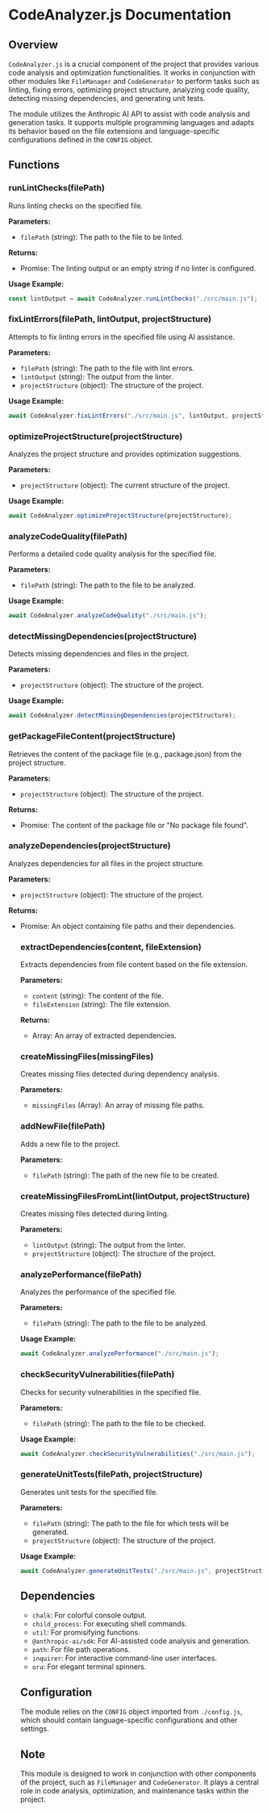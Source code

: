 # CodeAnalyzer.js Documentation

## Overview

`CodeAnalyzer.js` is a crucial component of the project that provides various code analysis and optimization functionalities. It works in conjunction with other modules like `FileManager` and `CodeGenerator` to perform tasks such as linting, fixing errors, optimizing project structure, analyzing code quality, detecting missing dependencies, and generating unit tests.

The module utilizes the Anthropic AI API to assist with code analysis and generation tasks. It supports multiple programming languages and adapts its behavior based on the file extensions and language-specific configurations defined in the `CONFIG` object.

## Functions

### runLintChecks(filePath)

Runs linting checks on the specified file.

**Parameters:**

-   `filePath` (string): The path to the file to be linted.

**Returns:**

-   Promise<string>: The linting output or an empty string if no linter is configured.

**Usage Example:**

```javascript
const lintOutput = await CodeAnalyzer.runLintChecks("./src/main.js");
```

### fixLintErrors(filePath, lintOutput, projectStructure)

Attempts to fix linting errors in the specified file using AI assistance.

**Parameters:**

-   `filePath` (string): The path to the file with lint errors.
-   `lintOutput` (string): The output from the linter.
-   `projectStructure` (object): The structure of the project.

**Usage Example:**

```javascript
await CodeAnalyzer.fixLintErrors("./src/main.js", lintOutput, projectStructure);
```

### optimizeProjectStructure(projectStructure)

Analyzes the project structure and provides optimization suggestions.

**Parameters:**

-   `projectStructure` (object): The current structure of the project.

**Usage Example:**

```javascript
await CodeAnalyzer.optimizeProjectStructure(projectStructure);
```

### analyzeCodeQuality(filePath)

Performs a detailed code quality analysis for the specified file.

**Parameters:**

-   `filePath` (string): The path to the file to be analyzed.

**Usage Example:**

```javascript
await CodeAnalyzer.analyzeCodeQuality("./src/main.js");
```

### detectMissingDependencies(projectStructure)

Detects missing dependencies and files in the project.

**Parameters:**

-   `projectStructure` (object): The structure of the project.

**Usage Example:**

```javascript
await CodeAnalyzer.detectMissingDependencies(projectStructure);
```

### getPackageFileContent(projectStructure)

Retrieves the content of the package file (e.g., package.json) from the project structure.

**Parameters:**

-   `projectStructure` (object): The structure of the project.

**Returns:**

-   Promise<string>: The content of the package file or "No package file found".

### analyzeDependencies(projectStructure)

Analyzes dependencies for all files in the project structure.

**Parameters:**

-   `projectStructure` (object): The structure of the project.

**Returns:**

-   Promise<object>: An object containing file paths and their dependencies.

### extractDependencies(content, fileExtension)

Extracts dependencies from file content based on the file extension.

**Parameters:**

-   `content` (string): The content of the file.
-   `fileExtension` (string): The file extension.

**Returns:**

-   Array<string>: An array of extracted dependencies.

### createMissingFiles(missingFiles)

Creates missing files detected during dependency analysis.

**Parameters:**

-   `missingFiles` (Array<string>): An array of missing file paths.

### addNewFile(filePath)

Adds a new file to the project.

**Parameters:**

-   `filePath` (string): The path of the new file to be created.

### createMissingFilesFromLint(lintOutput, projectStructure)

Creates missing files detected during linting.

**Parameters:**

-   `lintOutput` (string): The output from the linter.
-   `projectStructure` (object): The structure of the project.

### analyzePerformance(filePath)

Analyzes the performance of the specified file.

**Parameters:**

-   `filePath` (string): The path to the file to be analyzed.

**Usage Example:**

```javascript
await CodeAnalyzer.analyzePerformance("./src/main.js");
```

### checkSecurityVulnerabilities(filePath)

Checks for security vulnerabilities in the specified file.

**Parameters:**

-   `filePath` (string): The path to the file to be checked.

**Usage Example:**

```javascript
await CodeAnalyzer.checkSecurityVulnerabilities("./src/main.js");
```

### generateUnitTests(filePath, projectStructure)

Generates unit tests for the specified file.

**Parameters:**

-   `filePath` (string): The path to the file for which tests will be generated.
-   `projectStructure` (object): The structure of the project.

**Usage Example:**

```javascript
await CodeAnalyzer.generateUnitTests("./src/main.js", projectStructure);
```

## Dependencies

-   `chalk`: For colorful console output.
-   `child_process`: For executing shell commands.
-   `util`: For promisifying functions.
-   `@anthropic-ai/sdk`: For AI-assisted code analysis and generation.
-   `path`: For file path operations.
-   `inquirer`: For interactive command-line user interfaces.
-   `ora`: For elegant terminal spinners.

## Configuration

The module relies on the `CONFIG` object imported from `./config.js`, which should contain language-specific configurations and other settings.

## Note

This module is designed to work in conjunction with other components of the project, such as `FileManager` and `CodeGenerator`. It plays a central role in code analysis, optimization, and maintenance tasks within the project.
